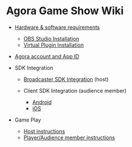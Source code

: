 # Agora Game Show Wiki

- [Hardware & software requirements](hardwareSoftware.md)
	- [OBS Studio Installation](installObsStudio.md)
	- [Virtual Plugin Installation](installVirtualCam.md)

- [Agora account and App ID](#agoraAppId.md)

- SDK Integration
	
	- [Broadcaster SDK Integration](broadcasterSdkIntegration.md) (host)

	- Client SDK Integration (audience member)
		- [Android](clientSdkIntegrationAndroid.md)
		- [iOS](clientSdkIntegrationIos.md)

- Game Play
	- [Host instructions](instructionsHost.md)
	- [Player/Audience member instructions](instructionsPlayer.md)
